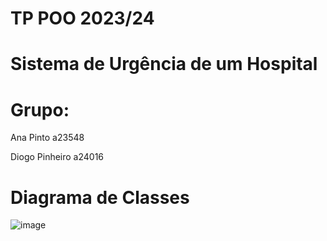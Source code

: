 # TP POO 2023/24
# Sistema de Urgência de um Hospital

# Grupo:

Ana Pinto a23548

Diogo Pinheiro a24016

# Diagrama de Classes
![image](![image](https://github.com/Pirchuus/TP_POO/assets/101731306/27a182a1-0188-456c-9ae6-4a9e13f734f9))


